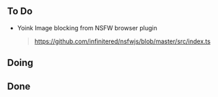 ## To Do

- Yoink Image blocking from NSFW browser plugin
    > https://github.com/infinitered/nsfwjs/blob/master/src/index.ts

## Doing


## Done

